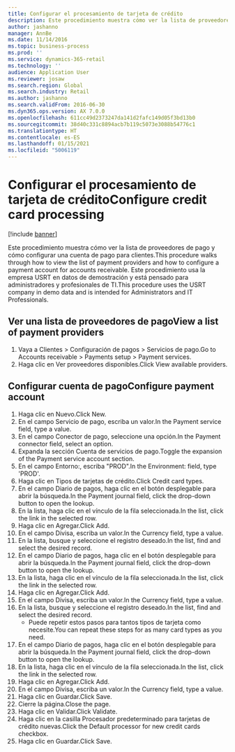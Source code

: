 ```yaml
---
title: Configurar el procesamiento de tarjeta de crédito
description: Este procedimiento muestra cómo ver la lista de proveedores de pago y cómo configurar una cuenta de pago para clientes.
author: jashanno
manager: AnnBe
ms.date: 11/14/2016
ms.topic: business-process
ms.prod: ''
ms.service: dynamics-365-retail
ms.technology: ''
audience: Application User
ms.reviewer: josaw
ms.search.region: Global
ms.search.industry: Retail
ms.author: jashanno
ms.search.validFrom: 2016-06-30
ms.dyn365.ops.version: AX 7.0.0
ms.openlocfilehash: 611cc49d2373247da141d2fafc149d05f3bd13b0
ms.sourcegitcommit: 38d40c331c8894acb7b119c5073e3088b54776c1
ms.translationtype: HT
ms.contentlocale: es-ES
ms.lasthandoff: 01/15/2021
ms.locfileid: "5006119"
---
```

# <a name="configure-credit-card-processing"></a><span data-ttu-id="965dc-103">Configurar el procesamiento de tarjeta de crédito</span><span class="sxs-lookup"><span data-stu-id="965dc-103">Configure credit card processing</span></span>

[!include [banner](../includes/banner.md)]

<span data-ttu-id="965dc-104">Este procedimiento muestra cómo ver la lista de proveedores de pago y cómo configurar una cuenta de pago para clientes.</span><span class="sxs-lookup"><span data-stu-id="965dc-104">This procedure walks through how to view the list of payment providers and how to configure a payment account for accounts receivable.</span></span> <span data-ttu-id="965dc-105">Este procedimiento usa la empresa USRT en datos de demostración y está pensado para administradores y profesionales de TI.</span><span class="sxs-lookup"><span data-stu-id="965dc-105">This procedure uses the USRT company in demo data and is intended for Administrators and IT Professionals.</span></span>


## <a name="view-a-list-of-payment-providers"></a><span data-ttu-id="965dc-106">Ver una lista de proveedores de pago</span><span class="sxs-lookup"><span data-stu-id="965dc-106">View a list of payment providers</span></span>
1. <span data-ttu-id="965dc-107">Vaya a Clientes > Configuración de pagos > Servicios de pago.</span><span class="sxs-lookup"><span data-stu-id="965dc-107">Go to Accounts receivable > Payments setup > Payment services.</span></span>
2. <span data-ttu-id="965dc-108">Haga clic en Ver proveedores disponibles.</span><span class="sxs-lookup"><span data-stu-id="965dc-108">Click View available providers.</span></span>

## <a name="configure-payment-account"></a><span data-ttu-id="965dc-109">Configurar cuenta de pago</span><span class="sxs-lookup"><span data-stu-id="965dc-109">Configure payment account</span></span>
1. <span data-ttu-id="965dc-110">Haga clic en Nuevo.</span><span class="sxs-lookup"><span data-stu-id="965dc-110">Click New.</span></span>
2. <span data-ttu-id="965dc-111">En el campo Servicio de pago, escriba un valor.</span><span class="sxs-lookup"><span data-stu-id="965dc-111">In the Payment service field, type a value.</span></span>
3. <span data-ttu-id="965dc-112">En el campo Conector de pago, seleccione una opción.</span><span class="sxs-lookup"><span data-stu-id="965dc-112">In the Payment connector field, select an option.</span></span>
4. <span data-ttu-id="965dc-113">Expanda la sección Cuenta de servicios de pago.</span><span class="sxs-lookup"><span data-stu-id="965dc-113">Toggle the expansion of the Payment service account section.</span></span>
5. <span data-ttu-id="965dc-114">En el campo Entorno:, escriba "PROD".</span><span class="sxs-lookup"><span data-stu-id="965dc-114">In the Environment: field, type 'PROD'.</span></span>
6. <span data-ttu-id="965dc-115">Haga clic en Tipos de tarjetas de crédito.</span><span class="sxs-lookup"><span data-stu-id="965dc-115">Click Credit card types.</span></span>
7. <span data-ttu-id="965dc-116">En el campo Diario de pagos, haga clic en el botón desplegable para abrir la búsqueda.</span><span class="sxs-lookup"><span data-stu-id="965dc-116">In the Payment journal field, click the drop-down button to open the lookup.</span></span>
8. <span data-ttu-id="965dc-117">En la lista, haga clic en el vínculo de la fila seleccionada.</span><span class="sxs-lookup"><span data-stu-id="965dc-117">In the list, click the link in the selected row.</span></span>
9. <span data-ttu-id="965dc-118">Haga clic en Agregar.</span><span class="sxs-lookup"><span data-stu-id="965dc-118">Click Add.</span></span>
10. <span data-ttu-id="965dc-119">En el campo Divisa, escriba un valor.</span><span class="sxs-lookup"><span data-stu-id="965dc-119">In the Currency field, type a value.</span></span>
11. <span data-ttu-id="965dc-120">En la lista, busque y seleccione el registro deseado.</span><span class="sxs-lookup"><span data-stu-id="965dc-120">In the list, find and select the desired record.</span></span>
12. <span data-ttu-id="965dc-121">En el campo Diario de pagos, haga clic en el botón desplegable para abrir la búsqueda.</span><span class="sxs-lookup"><span data-stu-id="965dc-121">In the Payment journal field, click the drop-down button to open the lookup.</span></span>
13. <span data-ttu-id="965dc-122">En la lista, haga clic en el vínculo de la fila seleccionada.</span><span class="sxs-lookup"><span data-stu-id="965dc-122">In the list, click the link in the selected row.</span></span>
14. <span data-ttu-id="965dc-123">Haga clic en Agregar.</span><span class="sxs-lookup"><span data-stu-id="965dc-123">Click Add.</span></span>
15. <span data-ttu-id="965dc-124">En el campo Divisa, escriba un valor.</span><span class="sxs-lookup"><span data-stu-id="965dc-124">In the Currency field, type a value.</span></span>
16. <span data-ttu-id="965dc-125">En la lista, busque y seleccione el registro deseado.</span><span class="sxs-lookup"><span data-stu-id="965dc-125">In the list, find and select the desired record.</span></span>
    * <span data-ttu-id="965dc-126">Puede repetir estos pasos para tantos tipos de tarjeta como necesite.</span><span class="sxs-lookup"><span data-stu-id="965dc-126">You can repeat these steps for as many card types as you need.</span></span>  
17. <span data-ttu-id="965dc-127">En el campo Diario de pagos, haga clic en el botón desplegable para abrir la búsqueda.</span><span class="sxs-lookup"><span data-stu-id="965dc-127">In the Payment journal field, click the drop-down button to open the lookup.</span></span>
18. <span data-ttu-id="965dc-128">En la lista, haga clic en el vínculo de la fila seleccionada.</span><span class="sxs-lookup"><span data-stu-id="965dc-128">In the list, click the link in the selected row.</span></span>
19. <span data-ttu-id="965dc-129">Haga clic en Agregar.</span><span class="sxs-lookup"><span data-stu-id="965dc-129">Click Add.</span></span>
20. <span data-ttu-id="965dc-130">En el campo Divisa, escriba un valor.</span><span class="sxs-lookup"><span data-stu-id="965dc-130">In the Currency field, type a value.</span></span>
21. <span data-ttu-id="965dc-131">Haga clic en Guardar.</span><span class="sxs-lookup"><span data-stu-id="965dc-131">Click Save.</span></span>
22. <span data-ttu-id="965dc-132">Cierre la página.</span><span class="sxs-lookup"><span data-stu-id="965dc-132">Close the page.</span></span>
23. <span data-ttu-id="965dc-133">Haga clic en Validar.</span><span class="sxs-lookup"><span data-stu-id="965dc-133">Click Validate.</span></span>
24. <span data-ttu-id="965dc-134">Haga clic en la casilla Procesador predeterminado para tarjetas de crédito nuevas.</span><span class="sxs-lookup"><span data-stu-id="965dc-134">Click the Default processor for new credit cards checkbox.</span></span>
25. <span data-ttu-id="965dc-135">Haga clic en Guardar.</span><span class="sxs-lookup"><span data-stu-id="965dc-135">Click Save.</span></span>


